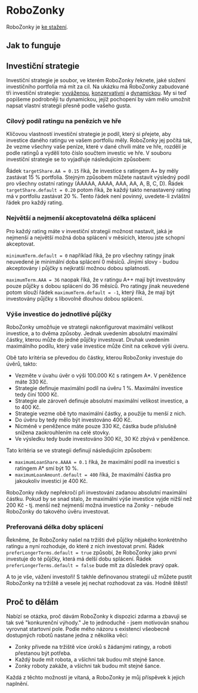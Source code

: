 # RoboZonky

RoboZonky je [ke stažení](http://search.maven.org/remotecontent?filepath=com/github/triceo/robozonky/robozonky-app/1.0.3.Final/robozonky-app-1.0.3.Final-dist.zip).

## Jak to funguje

## Investiční strategie

Investiční strategie je soubor, ve kterém RoboZonky řeknete, jaké složení investičního portfolia má mít za cíl. Na
ukázku má RoboZonky zabudované tři investiční strategie:
[vyváženou](robozonky-app/src/main/assembly/resources/robozonky-balanced.cfg),
[konzervativní](robozonky-app/src/main/assembly/resources/robozonky-conservative.cfg) a
[dynamickou](robozonky-app/src/main/assembly/resources/robozonky-dynamic.cfg). My si teď popíšeme
podrobněji tu dynamickou, jejíž pochopení by vám mělo umožnit napsat vlastní strategii přesně podle vašeho gusta.

### Cílový podíl ratingu na penězích ve hře

Klíčovou vlastností investiční strategie je podíl, který si přejete, aby investice daného ratingu ve vašem portfoliu
měly. RoboZonky jej počítá tak, že vezme všechny vaše peníze, které v dané chvíli máte ve hře, rozdělí je podle 
ratingů a vydělí toto číslo součtem investic ve hře. V souboru investiční strategie se to vyjadřuje následujícím 
způsobem:

Řádek `targetShare.AA = 0.15` říká, že investice s ratingem A+ by měly zastávat 15 % portfolia. Stejným způsobem 
můžete nastavit výsledný podíl pro všechny ostatní ratingy (AAAAA, AAAA, AAA, AA, A, B, C, D). Řádek
`targetShare.default = 0.20` potom říká, že každý takto nenastavený rating má v portfoliu zastávat 20 %. Tento řádek 
není povinný, uvedete-li zvláštní řádek pro každý rating.

### Největší a nejmenší akceptovatelná délka splácení

Pro každý rating máte v investiční strategii možnost nastavit, jaká je nejmenší a největší možná doba splácení v
měsících, kterou jste schopní akceptovat.

`minimumTerm.default = 0` například říká, že pro všechny ratingy jinak neuvedené je minimální doba splácení 0 měsíců.
Jinými slovy - budou akceptovány i půjčky s nejkratší možnou dobou splatnosti.

`maximumTerm.AAA = 36` naopak říká, že v ratingu A++ mají být investovány pouze půjčky s dobou splácení do 36 měsíců.
Pro ratingy jinak neuvedené potom slouží řádek `maximumTerm.default = -1`, který říká, že mají být investovány půjčky 
s libovolně dlouhou dobou splácení.

### Výše investice do jednotlivé půjčky

RoboZonky umožňuje ve strategii nakonfigurovat maximální velikost investice, a to dvěma způsoby. Jednak uvedením 
absolutní maximální částky, kterou může do jedné půjčky investovat. Druhak uvedením maximálního podílu, který vaše 
investice může činit na celkové výši úveru.

Obě tato kritéria se převedou do částky, kterou RoboZonky investuje do úvěrů, takto:
* Vezměte v úvahu úvěr o výši 100.000 Kč s ratingem A*. V peněžence máte 330 Kč.
* Strategie definuje maximální podíl na úvěru 1 %. Maximální investice tedy činí 1000 Kč.
* Strategie ale zároveň definuje absolutní maximální velikost investice, a to 400 Kč.
* Strategie vezme obě tyto maximální částky, a použije tu menší z nich.
* Do úvěru by tedy mělo být investováno 400 Kč.
* Nicméně v peněžence máte pouze 330 Kč, částka bude příslušně snížena zaokrouhlením na celé stovky.
* Ve výsledku tedy bude investováno 300 Kč, 30 Kč zbývá v peněžence.

Tato kritéria se ve strategii definují následujícím způsobem:
* `maximumLoanShare.AAAA = 0.1` říká, že maximální podíl na investici s ratingem A* smí být 10 %.
* `maximumLoanAmount.default = 400` říká, že maximální částka pro jakoukoliv investici je 400 Kč.

RoboZonky nikdy nepřekročí při investování zadanou absolutní maximální částku. Pokud by se snad stalo, že maximální 
výše investice vyjde nižší než 200 Kč - tj. menší než nejmenší možná investice na Zonky - nebude RoboZonky do takového 
úvěru investovat.

### Preferovaná délka doby splácení

Řekněme, že RoboZonky našel na tržišti dvě půjčky nějakého konkrétního ratingu a nyní rozhoduje, do které z nich
investovat první. Řádek `preferLongerTerms.default = true` způsobí, že RoboZonky jako první investuje do té půjčky, 
která má delší dobu splácení. Řádek `preferLongerTerms.default = false` bude mít za důsledek pravý opak.

A to je vše, vážení investoři! S takhle definovanou strategií už můžete pustit RoboZonky na tržiště a vesele jej nechat
rozhodovat za vás. Hodně štěstí!

## Proč to dělám

Nabízí se otázka, proč dávám RoboZonky k dispozici zdarma a zbavuji se tak své "konkurenční výhody." Je to jednoduché -
jsem motivován snahou vyrovnat startovní pole. Podle mého názoru s existencí všeobecně dostupných robotů nastane jedna
z několika věcí:
* Zonky přivede na tržiště více úroků s žádanými ratingy, a roboti přestanou být potřeba.
* Každý bude mít robota, a všichni tak budou mít stejné šance.
* Zonky roboty zakáže, a všichni tak budou mít stejné šance.

Každá z těchto možností je vítaná, a RoboZonky je můj příspěvek k jejich naplnění.
